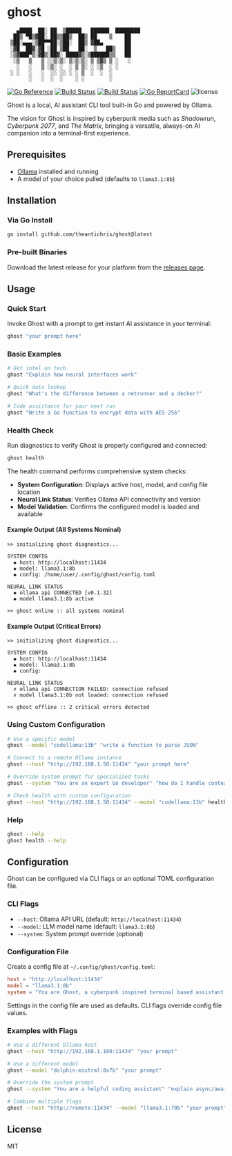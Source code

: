 # ghost

```text
   ▄████  ██░ ██  ▒█████   ██████  ████████
  ██▒ ▀█▒▓██░ ██▒▒██▒  ██▒ ██    ▒    ██
 ▒██░▄▄▄░▒██▀▀██░▒██░  ██▒ ▓██▄       ██
 ░▓█  ██▓░▓█ ░██ ▒██   ██░  ▒   ██▒   ██
 ░▒▓███▀▒░▓█▒░██▓░ ████▓▒░▒██████▒▒   ██
  ░▒   ▒   ▒ ░░▒░▒░ ▒░▒░▒░ ▒ ▒▓▒ ▒ ░   ░
   ░   ░   ▒ ░▒░ ░  ░ ▒ ▒░ ░ ░▒  ░ ░
 ░ ░   ░   ░  ░░ ░░ ░ ░ ▒  ░  ░  ░
       ░   ░  ░  ░    ░ ░        ░
```

[![Go Reference](https://pkg.go.dev/badge/github.com/theantichris/ghost.svg)](https://pkg.go.dev/github.com/theantichris/ghost)
[![Build Status](https://github.com/theantichris/ghost/actions/workflows/go.yml/badge.svg)](https://github.com/theantichris/ghost/actions)
[![Build Status](https://github.com/theantichris/ghost/actions/workflows/markdown.yml/badge.svg)](https://github.com/theantichris/ghost/actions)
[![Go ReportCard](https://goreportcard.com/badge/theantichris/ghost)](https://goreportcard.com/report/theantichris/ghost)
![license](https://img.shields.io/badge/license-MIT-informational?style=flat)

Ghost is a local, AI assistant CLI tool built-in Go and powered by Ollama.

The vision for Ghost is inspired by cyberpunk media such as _Shadowrun_,
_Cyberpunk 2077_, and _The Matrix_, bringing a versatile, always-on AI
companion into a terminal-first experience.

## Prerequisites

- [Ollama](https://ollama.ai) installed and running
- A model of your choice pulled (defaults to `llama3.1:8b`)

## Installation

### Via Go Install

```bash
go install github.com/theantichris/ghost@latest
```

### Pre-built Binaries

Download the latest release for your platform from the
[releases page](https://github.com/theantichris/ghost/releases).

## Usage

### Quick Start

Invoke Ghost with a prompt to get instant AI assistance in your terminal:

```bash
ghost "your prompt here"
```

### Basic Examples

```bash
# Get intel on tech
ghost "Explain how neural interfaces work"

# Quick data lookup
ghost "What's the difference between a netrunner and a decker?"

# Code assistance for your next run
ghost "Write a Go function to encrypt data with AES-256"
```

### Health Check

Run diagnostics to verify Ghost is properly configured and connected:

```bash
ghost health
```

The health command performs comprehensive system checks:

- **System Configuration**: Displays active host, model, and config file location
- **Neural Link Status**: Verifies Ollama API connectivity and version
- **Model Validation**: Confirms the configured model is loaded and available

#### Example Output (All Systems Nominal)

```text
>> initializing ghost diagnostics...

SYSTEM CONFIG
  ◆ host: http://localhost:11434
  ◆ model: llama3.1:8b
  ◆ config: /home/user/.config/ghost/config.toml

NEURAL LINK STATUS
  ◆ ollama api CONNECTED [v0.1.32]
  ◆ model llama3.1:8b active

>> ghost online :: all systems nominal
```

#### Example Output (Critical Errors)

```text
>> initializing ghost diagnostics...

SYSTEM CONFIG
  ◆ host: http://localhost:11434
  ◆ model: llama3.1:8b
  ◆ config:

NEURAL LINK STATUS
  ✗ ollama api CONNECTION FAILED: connection refused
  ✗ model llama3.1:8b not loaded: connection refused

>> ghost offline :: 2 critical errors detected
```

### Using Custom Configuration

```bash
# Use a specific model
ghost --model "codellama:13b" "write a function to parse JSON"

# Connect to a remote Ollama instance
ghost --host "http://192.168.1.50:11434" "your prompt here"

# Override system prompt for specialized tasks
ghost --system "You are an expert Go developer" "how do I handle context cancellation?"

# Check health with custom configuration
ghost --host "http://192.168.1.50:11434" --model "codellama:13b" health
```

### Help

```bash
ghost --help
ghost health --help
```

## Configuration

Ghost can be configured via CLI flags or an optional TOML configuration file.

### CLI Flags

- `--host`: Ollama API URL (default: `http://localhost:11434`)
- `--model`: LLM model name (default: `llama3.1:8b`)
- `--system`: System prompt override (optional)

### Configuration File

Create a config file at `~/.config/ghost/config.toml`:

```toml
host = "http://localhost:11434"
model = "llama3.1:8b"
system = "You are Ghost, a cyberpunk inspired terminal based assistant."
```

Settings in the config file are used as defaults. CLI flags override config file
values.

### Examples with Flags

```bash
# Use a different Ollama host
ghost --host "http://192.168.1.100:11434" "your prompt"

# Use a different model
ghost --model "dolphin-mixtral:8x7b" "your prompt"

# Override the system prompt
ghost --system "You are a helpful coding assistant" "explain async/await in Go"

# Combine multiple flags
ghost --host "http://remote:11434" --model "llama3.1:70b" "your prompt"
```

## License

MIT
